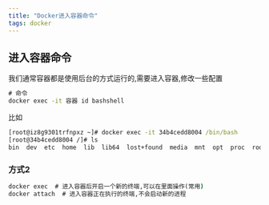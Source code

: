 ```yaml
---
title: "Docker进入容器命令"
tags: docker 
---
```




## 进入容器命令

我们通常容器都是使用后台的方式运行的,需要进入容器,修改一些配置



```cmd
# 命令
docker exec -it 容器 id bashshell
```
比如




```cmd
[root@iz8g9301trfnpxz ~]# docker exec -it 34b4cedd8004 /bin/bash
[root@34b4cedd8004 /]# ls
bin  dev  etc  home  lib  lib64  lost+found  media  mnt  opt  proc  root  run  sbin  srv  sys  tmp  usr  var

```

### 方式2



```cmd
docker exec  # 进入容器后开启一个新的终端,可以在里面操作(常用)
docker attach  # 进入容器正在执行的终端,不会启动新的进程
```


### 